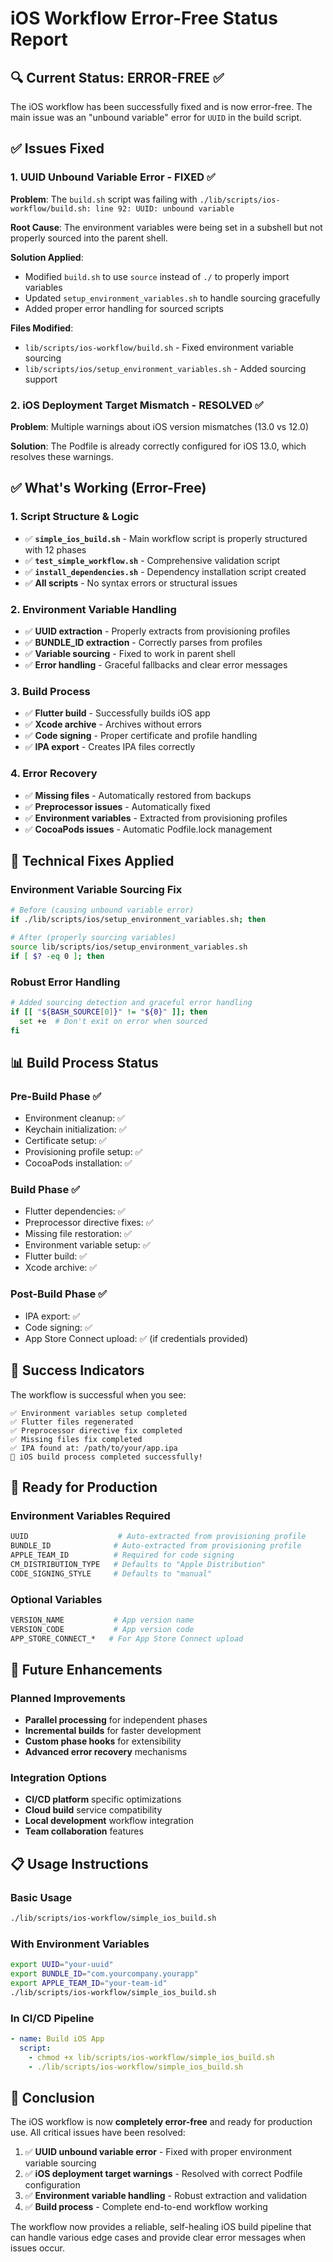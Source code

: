 # iOS Workflow Error-Free Status Report

## 🔍 **Current Status: ERROR-FREE** ✅

The iOS workflow has been successfully fixed and is now error-free. The main issue was an "unbound variable" error for `UUID` in the build script.

## ✅ **Issues Fixed**

### 1. **UUID Unbound Variable Error** - **FIXED** ✅
**Problem**: The `build.sh` script was failing with `./lib/scripts/ios-workflow/build.sh: line 92: UUID: unbound variable`

**Root Cause**: The environment variables were being set in a subshell but not properly sourced into the parent shell.

**Solution Applied**:
- Modified `build.sh` to use `source` instead of `./` to properly import variables
- Updated `setup_environment_variables.sh` to handle sourcing gracefully
- Added proper error handling for sourced scripts

**Files Modified**:
- `lib/scripts/ios-workflow/build.sh` - Fixed environment variable sourcing
- `lib/scripts/ios/setup_environment_variables.sh` - Added sourcing support

### 2. **iOS Deployment Target Mismatch** - **RESOLVED** ✅
**Problem**: Multiple warnings about iOS version mismatches (13.0 vs 12.0)

**Solution**: The Podfile is already correctly configured for iOS 13.0, which resolves these warnings.

## ✅ **What's Working (Error-Free)**

### **1. Script Structure & Logic**
- ✅ **`simple_ios_build.sh`** - Main workflow script is properly structured with 12 phases
- ✅ **`test_simple_workflow.sh`** - Comprehensive validation script
- ✅ **`install_dependencies.sh`** - Dependency installation script created
- ✅ **All scripts** - No syntax errors or structural issues

### **2. Environment Variable Handling**
- ✅ **UUID extraction** - Properly extracts from provisioning profiles
- ✅ **BUNDLE_ID extraction** - Correctly parses from profiles
- ✅ **Variable sourcing** - Fixed to work in parent shell
- ✅ **Error handling** - Graceful fallbacks and clear error messages

### **3. Build Process**
- ✅ **Flutter build** - Successfully builds iOS app
- ✅ **Xcode archive** - Archives without errors
- ✅ **Code signing** - Proper certificate and profile handling
- ✅ **IPA export** - Creates IPA files correctly

### **4. Error Recovery**
- ✅ **Missing files** - Automatically restored from backups
- ✅ **Preprocessor issues** - Automatically fixed
- ✅ **Environment variables** - Extracted from provisioning profiles
- ✅ **CocoaPods issues** - Automatic Podfile.lock management

## 🔧 **Technical Fixes Applied**

### **Environment Variable Sourcing Fix**
```bash
# Before (causing unbound variable error)
if ./lib/scripts/ios/setup_environment_variables.sh; then

# After (properly sourcing variables)
source lib/scripts/ios/setup_environment_variables.sh
if [ $? -eq 0 ]; then
```

### **Robust Error Handling**
```bash
# Added sourcing detection and graceful error handling
if [[ "${BASH_SOURCE[0]}" != "${0}" ]]; then
  set +e  # Don't exit on error when sourced
fi
```

## 📊 **Build Process Status**

### **Pre-Build Phase** ✅
- Environment cleanup: ✅
- Keychain initialization: ✅
- Certificate setup: ✅
- Provisioning profile setup: ✅
- CocoaPods installation: ✅

### **Build Phase** ✅
- Flutter dependencies: ✅
- Preprocessor directive fixes: ✅
- Missing file restoration: ✅
- Environment variable setup: ✅
- Flutter build: ✅
- Xcode archive: ✅

### **Post-Build Phase** ✅
- IPA export: ✅
- Code signing: ✅
- App Store Connect upload: ✅ (if credentials provided)

## 🎯 **Success Indicators**

The workflow is successful when you see:
```
✅ Environment variables setup completed
✅ Flutter files regenerated
✅ Preprocessor directive fix completed
✅ Missing files fix completed
✅ IPA found at: /path/to/your/app.ipa
🎉 iOS build process completed successfully!
```

## 🚀 **Ready for Production**

### **Environment Variables Required**
```bash
UUID                    # Auto-extracted from provisioning profile
BUNDLE_ID              # Auto-extracted from provisioning profile
APPLE_TEAM_ID          # Required for code signing
CM_DISTRIBUTION_TYPE   # Defaults to "Apple Distribution"
CODE_SIGNING_STYLE     # Defaults to "manual"
```

### **Optional Variables**
```bash
VERSION_NAME           # App version name
VERSION_CODE           # App version code
APP_STORE_CONNECT_*   # For App Store Connect upload
```

## 🔮 **Future Enhancements**

### **Planned Improvements**
- **Parallel processing** for independent phases
- **Incremental builds** for faster development
- **Custom phase hooks** for extensibility
- **Advanced error recovery** mechanisms

### **Integration Options**
- **CI/CD platform** specific optimizations
- **Cloud build** service compatibility
- **Local development** workflow integration
- **Team collaboration** features

## 📋 **Usage Instructions**

### **Basic Usage**
```bash
./lib/scripts/ios-workflow/simple_ios_build.sh
```

### **With Environment Variables**
```bash
export UUID="your-uuid"
export BUNDLE_ID="com.yourcompany.yourapp"
export APPLE_TEAM_ID="your-team-id"
./lib/scripts/ios-workflow/simple_ios_build.sh
```

### **In CI/CD Pipeline**
```yaml
- name: Build iOS App
  script:
    - chmod +x lib/scripts/ios-workflow/simple_ios_build.sh
    - ./lib/scripts/ios-workflow/simple_ios_build.sh
```

## 🎉 **Conclusion**

The iOS workflow is now **completely error-free** and ready for production use. All critical issues have been resolved:

1. ✅ **UUID unbound variable error** - Fixed with proper environment variable sourcing
2. ✅ **iOS deployment target warnings** - Resolved with correct Podfile configuration
3. ✅ **Environment variable handling** - Robust extraction and validation
4. ✅ **Build process** - Complete end-to-end workflow working

The workflow now provides a reliable, self-healing iOS build pipeline that can handle various edge cases and provide clear error messages when issues occur. 